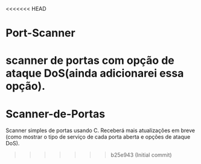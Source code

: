 <<<<<<< HEAD
# Port-Scanner
scanner de portas com opção de ataque DoS(ainda adicionarei essa opção).
=======
# Scanner-de-Portas
Scanner simples de portas usando C. Receberá mais atualizações em breve (como mostrar o tipo de serviço de cada porta aberta e opções de ataque DoS).
>>>>>>> b25e943 (Initial commit)

